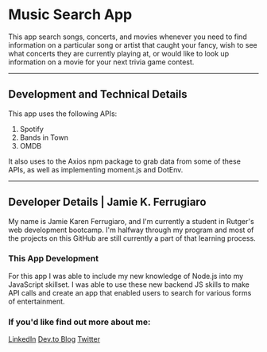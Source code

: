 # Music Search App

This app search songs, concerts, and movies whenever you need to find information on a particular song or artist that caught your fancy, wish to see what concerts they are currently playing at, or would like to look up information on a movie for your next trivia game contest.

<hr>

## Development and Technical Details

This app uses the following APIs:

1. Spotify
2. Bands in Town
3. OMDB

It also uses to the Axios npm package to grab data from some of these APIs, as well as implementing moment.js and DotEnv.

<hr>

## Developer Details | Jamie K. Ferrugiaro

My name is Jamie Karen Ferrugiaro, and I'm currently a student in Rutger's web development bootcamp. I'm halfway through my program and most of the projects on this GitHub are still currently a part of that learning process.

### This App Development
For this app I was able to include my new knowledge of Node.js into my JavaScript skillset. I was able to use these new backend JS skills to make API calls and create an app that enabled users to search for various forms of entertainment.

### If you'd like find out more about me:

[LinkedIn](https://www.linked.in/in/jamiekaren)
[Dev.to Blog](https://dev.to/jamiekaren)
[Twitter](https://www.twitter.com/missjamiekaren)

